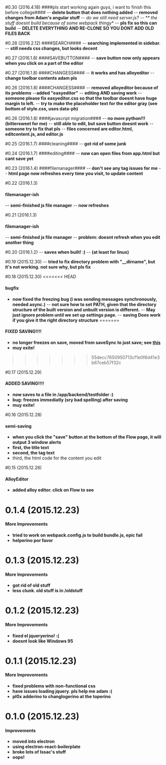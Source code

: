 #0.30 (2016.4.18)
####pls start working again guys, i want to finish this before college####
-- **delete button that does nothing added**
-- **removed changes from Adam's angular stuff**
-- **do we still need server.js?*
-- ** the stuff doesnt build because of some webpack thingy**
-- **pls fix so this can build**
-- **DELETE EVERYTHING AND RE-CLONE SO YOU DONT ADD OLD FILES BACK**


#0.28 (2016.2.12)
####SEARCH####
-- **searching implemented in sidebar.**
-- **still needs css changes, but looks decent**

#0.27 (2016.1.8)
####SAVEBUTTON####
-- **save button now only appears when you click on a part of the editor**

#0.27 (2016.1.8)
####CHANGESS####
-- **it works and has alloyeditor**
-- **change toolbar contents adam pls**

#0.26 (2016.1.8)
####CHANGESS####
-- **removed alloyeditor because of its problems**
--**added "easyeditor"**
-- **editing AND saving work**
-- **someone please fix easyeditor.css so that the toolbar doesnt have huge margin to left.**
-- **try to make the placeholder text for the editor gray (see bottom of style.css, uses data-ph)**

#0.26 (2016.1.8)
####javascript migration####
-- **no more python!!! (bittersweet for me)**
-- **still able to edit, but save button doesnt work**
-- **someone try to fix that pls**
-- **files concerned are editor.html, editcontent.js, and editor.js**

#0.25 (2016.1.7)
####cleaning####
-- **got rid of some junk**

#0.24 (2016.1.7)
####editing####
-- **now can open files from app.html but cant save yet**

#0.23 (2016.1.4)
####filemanager####
-- **don't see any tag issues for me**
-- **html page now refreshes every time you visit, to update content**

#0.22 (2016.1.3)
#### filemanager-ish
-- **semi-finished js file manager**
-- **now refreshes**

#0.21 (2016.1.3)
#### filemanager-ish
-- **semi-finished js file manager**
-- **problem: doesnt refresh when you edit another thing**

#0.20 (2016.1.2)
-- **saves when built! :)**
-- **(at least for linux)**

#0.19 (2015.12.30)
-- **tried to fix directory problem with "__dirname", but it's not working. not sure why, but pls fix**


#0.18 (2015.12.30)
<<<<<<< HEAD
#### bugfix
- **now fixed the freezing bug (i was sending messages synchronously, needed async.)**
-- **not sure how to set PATH, given that the directory structure of the built version and unbuilt version is different.**
-- **May just ignore problem until we set up settings page.**
-- **saving Does work if you give it the right directory structure**
=======
#### FIXED SAVING!!!!
- **no longer freezes on save, moved from saveSync to just save; see [this](https://github.com/atom/electron/blob/master/docs/api/ipc-renderer.md)**
- **muy exite!**
>>>>>>> 55decc7650950713cf1e0f6d41e3b67ceb57f32c

#0.17 (2015.12.29)
#### ADDED SAVING!!!!
- **now saves to a file in /app/backend/testfolder :)**
- **bug: freezes immediatly (sry bad spelling) after saving**
- **muy exite!**

#0.16 (2015.12.28)
#### semi-saving
- **when you click the "save" button at the bottom of the Flow page, it will output 3 window alerts**
- **first, the title text**
- **second, the tag text**
- third, the html code for the content you edit

#0.15 (2015.12.28)
#### AlloyEditor
- **added alloy editor. click on Flow to see**

# 0.1.4 (2015.12.23)

#### More Improvements
- **tried to work on webpack.config.js to build bundle.js, epic fail**
- **helperino por favor**

# 0.1.3 (2015.12.23)

#### More Improvements
- **got rid of old stuff**
- **less clunk. old stuff is in /oldstuff**

# 0.1.2 (2015.12.23)

#### More Improvements
- **fixed el jqueryerino! :(**
- **doesnt look like Windows 95**

# 0.1.1 (2015.12.23)

#### More Improvements
- **fixed problems with non-functional css**
- **have issues loading jquery. pls help me adam :(**
- **pl0x adderino to changlogerino at the toperino**


# 0.1.0 (2015.12.23)

#### Improvements

- **moved into electron**
- **using electron-react-boilerplate**
- **broke lots of Issac's stuff**
- **oops!**

